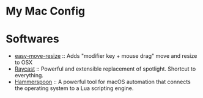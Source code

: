 # My Mac Config

# Softwares
  - [easy-move-resize](https://github.com/dmarcotte/easy-move-resize) :: Adds "modifier key + mouse drag" move and resize to OSX
  - [Raycast](https://www.raycast.com/) :: Powerful and extensible replacement of spotlight. Shortcut to everything.
  - [Hammerspoon](https://www.hammerspoon.org/) :: A powerful tool for macOS automation that connects the operating system to a Lua scripting engine.